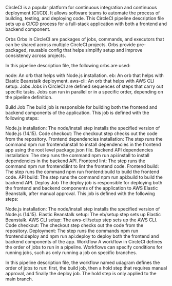 
CircleCI is a popular platform for continuous integration and continuous deployment (CI/CD). It allows software teams to automate the process of building, testing, and deploying code. This CircleCI pipeline description file sets up a CI/CD process for a full-stack application with both a frontend and backend component.

Orbs
Orbs in CircleCI are packages of jobs, commands, and executors that can be shared across multiple CircleCI projects. Orbs provide pre-packaged, reusable config that helps simplify setup and improve consistency across projects.

In this pipeline description file, the following orbs are used:

node: An orb that helps with Node.js installation.
eb: An orb that helps with Elastic Beanstalk deployment.
aws-cli: An orb that helps with AWS CLI setup.
Jobs
Jobs in CircleCI are defined sequences of steps that carry out specific tasks. Jobs can run in parallel or in a specific order, depending on the pipeline definition.

Build Job
The build job is responsible for building both the frontend and backend components of the application. This job is defined with the following steps:

Node.js installation: The node/install step installs the specified version of Node.js (14.15).
Code checkout: The checkout step checks out the code from the repository.
Frontend dependencies installation: The step runs the command npm run frontend:install to install dependencies in the frontend app using the root level package.json file.
Backend API dependencies installation: The step runs the command npm run api:install to install dependencies in the backend API.
Frontend lint: The step runs the command npm run frontend:lint to lint the frontend code.
Frontend build: The step runs the command npm run frontend:build to build the frontend code.
API build: The step runs the command npm run api:build to build the backend API.
Deploy Job
The deploy job is responsible for deploying both the frontend and backend components of the application to AWS Elastic Beanstalk, after manual approval. This job is defined with the following steps:

Node.js installation: The node/install step installs the specified version of Node.js (14.15).
Elastic Beanstalk setup: The eb/setup step sets up Elastic Beanstalk.
AWS CLI setup: The aws-cli/setup step sets up the AWS CLI.
Code checkout: The checkout step checks out the code from the repository.
Deployment: The step runs the commands npm run frontend:deploy and npm run api:deploy to deploy both the frontend and backend components of the app.
Workflow
A workflow in CircleCI defines the order of jobs to run in a pipeline. Workflows can specify conditions for running jobs, such as only running a job on specific branches.

In this pipeline description file, the workflow named udagram defines the order of jobs to run: first, the build job, then a hold step that requires manual approval, and finally the deploy job. The hold step is only applied to the main branch.
